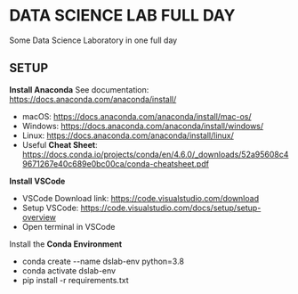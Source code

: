 # DATA SCIENCE LAB FULL DAY

Some Data Science Laboratory in one full day

## SETUP
**Install Anaconda**
See documentation: https://docs.anaconda.com/anaconda/install/
+ macOS: https://docs.anaconda.com/anaconda/install/mac-os/
+ Windows: https://docs.anaconda.com/anaconda/install/windows/
+ Linux: https://docs.anaconda.com/anaconda/install/linux/
+ Useful **Cheat Sheet**: https://docs.conda.io/projects/conda/en/4.6.0/_downloads/52a95608c49671267e40c689e0bc00ca/conda-cheatsheet.pdf 

**Install VSCode**
+ VSCode Download link: https://code.visualstudio.com/download
+ Setup VSCode: https://code.visualstudio.com/docs/setup/setup-overview
+ Open terminal in VSCode

Install the **Conda Environment**
+ conda create --name dslab-env python=3.8
+ conda activate dslab-env
+ pip install -r requirements.txt